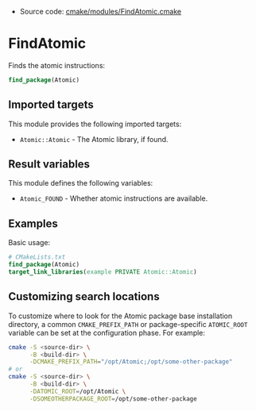<!-- This is auto-generated file. -->
* Source code: [cmake/modules/FindAtomic.cmake](https://github.com/petk/php-build-system/blob/master/cmake/cmake/modules/FindAtomic.cmake)

# FindAtomic

Finds the atomic instructions:

```cmake
find_package(Atomic)
```

## Imported targets

This module provides the following imported targets:

* `Atomic::Atomic` - The Atomic library, if found.

## Result variables

This module defines the following variables:

* `Atomic_FOUND` - Whether atomic instructions are available.

## Examples

Basic usage:

```cmake
# CMakeLists.txt
find_package(Atomic)
target_link_libraries(example PRIVATE Atomic::Atomic)
```

## Customizing search locations

To customize where to look for the Atomic package base
installation directory, a common `CMAKE_PREFIX_PATH` or
package-specific `ATOMIC_ROOT` variable can be set at
the configuration phase. For example:

```sh
cmake -S <source-dir> \
      -B <build-dir> \
      -DCMAKE_PREFIX_PATH="/opt/Atomic;/opt/some-other-package"
# or
cmake -S <source-dir> \
      -B <build-dir> \
      -DATOMIC_ROOT=/opt/Atomic \
      -DSOMEOTHERPACKAGE_ROOT=/opt/some-other-package
```
